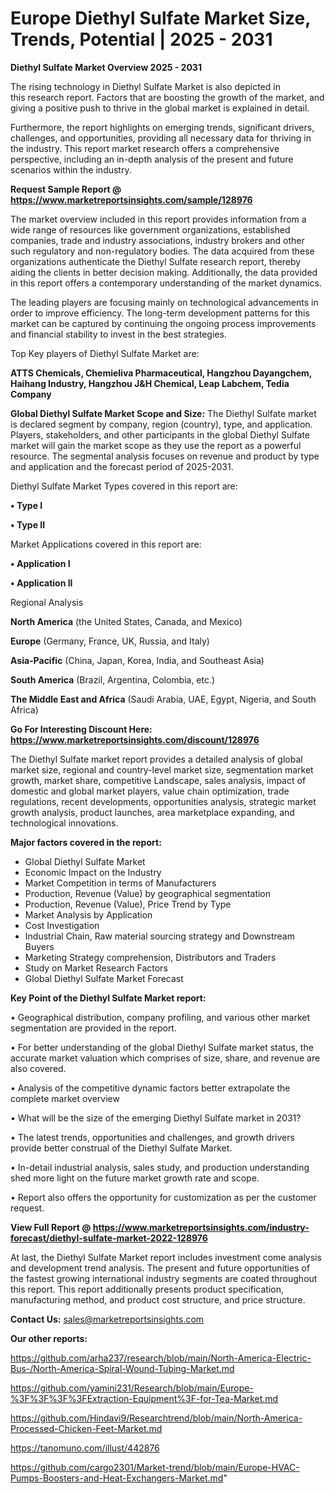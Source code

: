 # Europe Diethyl Sulfate Market Size, Trends, Potential | 2025 - 2031

<Strong> Diethyl Sulfate Market Overview 2025 - 2031</strong>

The rising technology in Diethyl Sulfate Market is also depicted in this research report. Factors that are boosting the growth of the market, and giving a positive push to thrive in the global market is explained in detail.

Furthermore, the report highlights on emerging trends, significant drivers, challenges, and opportunities, providing all necessary data for thriving in the industry. This report market research offers a comprehensive perspective, including an in-depth analysis of the present and future scenarios within the industry.

<strong>Request Sample Report @ <a href=https://www.marketreportsinsights.com/sample/128976>https://www.marketreportsinsights.com/sample/128976</a></strong>

The market overview included in this report provides information from a wide range of resources like government organizations, established companies, trade and industry associations, industry brokers and other such regulatory and non-regulatory bodies. The data acquired from these organizations authenticate the Diethyl Sulfate research report, thereby aiding the clients in better decision making. Additionally, the data provided in this report offers a contemporary understanding of the market dynamics.

The leading players are focusing mainly on technological advancements in order to improve efficiency. The long-term development patterns for this market can be captured by continuing the ongoing process improvements and financial stability to invest in the best strategies.

Top Key players of Diethyl Sulfate Market are:

<strong>ATTS Chemicals, Chemieliva Pharmaceutical, Hangzhou Dayangchem, Haihang Industry, Hangzhou J&H Chemical, Leap Labchem, Tedia Company</strong>

<strong><b>Global Diethyl Sulfate Market Scope and Size:</b></strong>
The Diethyl Sulfate market is declared segment by company, region (country), type, and application. Players, stakeholders, and other participants in the global Diethyl Sulfate market will gain the market scope as they use the report as a powerful resource. The segmental analysis focuses on revenue and product by type and application and the forecast period of 2025-2031.

Diethyl Sulfate Market Types covered in this report are:

<strong>• Type I

• Type II</strong>

Market Applications covered in this report are:

<strong>• Application I

• Application II</strong> 

Regional Analysis

<strong>North America</strong> (the United States, Canada, and Mexico)

<strong>Europe</strong> (Germany, France, UK, Russia, and Italy)

<strong>Asia-Pacific</strong> (China, Japan, Korea, India, and Southeast Asia)

<strong>South America</strong> (Brazil, Argentina, Colombia, etc.)

<strong>The Middle East and Africa</strong> (Saudi Arabia, UAE, Egypt, Nigeria, and South Africa)

<strong>Go For Interesting Discount Here: <a href=https://www.marketreportsinsights.com/discount/128976>https://www.marketreportsinsights.com/discount/128976</a></strong>

The Diethyl Sulfate market report provides a detailed analysis of global market size, regional and country-level market size, segmentation market growth, market share, competitive Landscape, sales analysis, impact of domestic and global market players, value chain optimization, trade regulations, recent developments, opportunities analysis, strategic market growth analysis, product launches, area marketplace expanding, and technological innovations.

<strong><b>Major factors covered in the report:</b></strong>
<ul>
  <li>Global Diethyl Sulfate Market </li>
  <li>Economic Impact on the Industry</li>
  <li>Market Competition in terms of Manufacturers</li>
  <li>Production, Revenue (Value) by geographical segmentation</li>
  <li>Production, Revenue (Value), Price Trend by Type</li>
  <li>Market Analysis by Application</li>
  <li>Cost Investigation</li>
  <li>Industrial Chain, Raw material sourcing strategy and Downstream Buyers</li>
  <li>Marketing Strategy comprehension, Distributors and Traders</li>
  <li>Study on Market Research Factors</li>
  <li>Global Diethyl Sulfate Market Forecast</li>
</ul>

<strong><b>Key Point of the Diethyl Sulfate Market report:</b></strong>

• Geographical distribution, company profiling, and various other market segmentation are provided in the report.

• For better understanding of the global Diethyl Sulfate market status, the accurate market valuation which comprises of size, share, and revenue are also covered.

• Analysis of the competitive dynamic factors better extrapolate the complete market overview

• What will be the size of the emerging Diethyl Sulfate market in 2031?

• The latest trends, opportunities and challenges, and growth drivers provide better construal of the Diethyl Sulfate Market.

• In-detail industrial analysis, sales study, and production understanding shed more light on the future market growth rate and scope.

• Report also offers the opportunity for customization as per the customer request.

<strong><b>View Full Report @ <a href=https://www.marketreportsinsights.com/industry-forecast/diethyl-sulfate-market-2022-128976>https://www.marketreportsinsights.com/industry-forecast/diethyl-sulfate-market-2022-128976</a></b></strong>


At last, the Diethyl Sulfate Market report includes investment come analysis and development trend analysis. The present and future opportunities of the fastest growing international industry segments are coated throughout this report. This report additionally presents product specification, manufacturing method, and product cost structure, and price structure.

<strong>Contact Us:</strong>
sales@marketreportsinsights.com

<strong>Our other reports:</strong>

<a href=https://github.com/arha237/research/blob/main/North-America-Electric-Bus-/North-America-Spiral-Wound-Tubing-Market.md>https://github.com/arha237/research/blob/main/North-America-Electric-Bus-/North-America-Spiral-Wound-Tubing-Market.md</a>

<a href=https://github.com/yamini231/Research/blob/main/Europe-%3F%3F%3F%3FExtraction-Equipment%3F-for-Tea-Market.md>https://github.com/yamini231/Research/blob/main/Europe-%3F%3F%3F%3FExtraction-Equipment%3F-for-Tea-Market.md</a>

<a href=https://github.com/Hindavi9/Researchtrend/blob/main/North-America-Processed-Chicken-Feet-Market.md>https://github.com/Hindavi9/Researchtrend/blob/main/North-America-Processed-Chicken-Feet-Market.md</a>

<a href=https://tanomuno.com/illust/442876>https://tanomuno.com/illust/442876</a>

<a href=https://github.com/cargo2301/Market-trend/blob/main/Europe-HVAC-Pumps-Boosters-and-Heat-Exchangers-Market.md>https://github.com/cargo2301/Market-trend/blob/main/Europe-HVAC-Pumps-Boosters-and-Heat-Exchangers-Market.md</a>"
